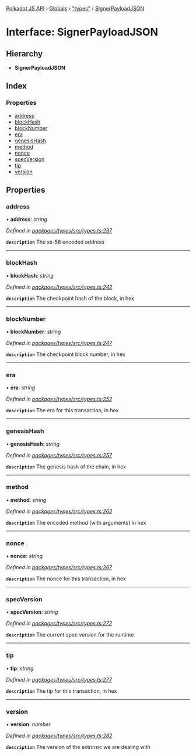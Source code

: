 [Polkadot JS API](../README.md) › [Globals](../globals.md) › ["types"](../modules/_types_.md) › [SignerPayloadJSON](_types_.signerpayloadjson.md)

# Interface: SignerPayloadJSON

## Hierarchy

* **SignerPayloadJSON**

## Index

### Properties

* [address](_types_.signerpayloadjson.md#address)
* [blockHash](_types_.signerpayloadjson.md#blockhash)
* [blockNumber](_types_.signerpayloadjson.md#blocknumber)
* [era](_types_.signerpayloadjson.md#era)
* [genesisHash](_types_.signerpayloadjson.md#genesishash)
* [method](_types_.signerpayloadjson.md#method)
* [nonce](_types_.signerpayloadjson.md#nonce)
* [specVersion](_types_.signerpayloadjson.md#specversion)
* [tip](_types_.signerpayloadjson.md#tip)
* [version](_types_.signerpayloadjson.md#version)

## Properties

###  address

• **address**: *string*

*Defined in [packages/types/src/types.ts:237](https://github.com/polkadot-js/api/blob/a695d2a5b5/packages/types/src/types.ts#L237)*

**`description`** The ss-58 encoded address

___

###  blockHash

• **blockHash**: *string*

*Defined in [packages/types/src/types.ts:242](https://github.com/polkadot-js/api/blob/a695d2a5b5/packages/types/src/types.ts#L242)*

**`description`** The checkpoint hash of the block, in hex

___

###  blockNumber

• **blockNumber**: *string*

*Defined in [packages/types/src/types.ts:247](https://github.com/polkadot-js/api/blob/a695d2a5b5/packages/types/src/types.ts#L247)*

**`description`** The checkpoint block number, in hex

___

###  era

• **era**: *string*

*Defined in [packages/types/src/types.ts:252](https://github.com/polkadot-js/api/blob/a695d2a5b5/packages/types/src/types.ts#L252)*

**`description`** The era for this transaction, in hex

___

###  genesisHash

• **genesisHash**: *string*

*Defined in [packages/types/src/types.ts:257](https://github.com/polkadot-js/api/blob/a695d2a5b5/packages/types/src/types.ts#L257)*

**`description`** The genesis hash of the chain, in hex

___

###  method

• **method**: *string*

*Defined in [packages/types/src/types.ts:262](https://github.com/polkadot-js/api/blob/a695d2a5b5/packages/types/src/types.ts#L262)*

**`description`** The encoded method (with arguments) in hex

___

###  nonce

• **nonce**: *string*

*Defined in [packages/types/src/types.ts:267](https://github.com/polkadot-js/api/blob/a695d2a5b5/packages/types/src/types.ts#L267)*

**`description`** The nonce for this transaction, in hex

___

###  specVersion

• **specVersion**: *string*

*Defined in [packages/types/src/types.ts:272](https://github.com/polkadot-js/api/blob/a695d2a5b5/packages/types/src/types.ts#L272)*

**`description`** The current spec version for  the runtime

___

###  tip

• **tip**: *string*

*Defined in [packages/types/src/types.ts:277](https://github.com/polkadot-js/api/blob/a695d2a5b5/packages/types/src/types.ts#L277)*

**`description`** The tip for this transaction, in hex

___

###  version

• **version**: *number*

*Defined in [packages/types/src/types.ts:282](https://github.com/polkadot-js/api/blob/a695d2a5b5/packages/types/src/types.ts#L282)*

**`description`** The version of the extrinsic we are dealing with
